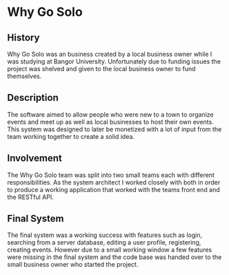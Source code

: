 # Why Go Solo

## History
Why Go Solo was an business created by a local business owner while I was studying at Bangor University. Unfortunately due to funding issues the project was shelved and given to the local business owner to fund themselves.

## Description
The software aimed to allow people who were new to a town to organize events and meet up as well as local businesses to host their own events. This system was designed to later be monetized with a lot of input from the team working together to create a solid idea.

## Involvement
The Why Go Solo team was split into two small teams each with different responsibilities. As the system architect I worked closely with both in order to produce a working application that worked with the teams front end and the RESTful API.

## Final System
The final system was a working success with features such as login, searching from a server database, editing a user profile, registering, creating events. However due to a small working window a few features were missing in the final system and the code base was handed over to the small business owner who started the project.
